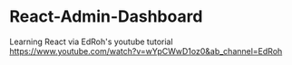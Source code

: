 # React-Admin-Dashboard
Learning React via EdRoh's youtube tutorial https://www.youtube.com/watch?v=wYpCWwD1oz0&ab_channel=EdRoh

